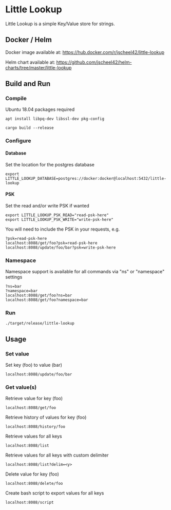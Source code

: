 # Little Lookup

Little Lookup is a simple Key/Value store for strings.

## Docker / Helm

Docker image available at: https://hub.docker.com/r/jscheel42/little-lookup

Helm chart available at: https://github.com/jscheel42/helm-charts/tree/master/little-lookup

## Build and Run

### Compile

Ubuntu 18.04 packages required
```
apt install libpq-dev libssl-dev pkg-config
```

```
cargo build --release
```

### Configure

#### Database
Set the location for the postgres database
```
export LITTLE_LOOKUP_DATABASE=postgres://docker:docker@localhost:5432/little-lookup
```

#### PSK
Set the read and/or write PSK if wanted
```
export LITTLE_LOOKUP_PSK_READ="read-psk-here"
export LITTLE_LOOKUP_PSK_WRITE="write-psk-here"
```
You will need to include the PSK in your requests, e.g.
```
?psk=read-psk-here
localhost:8088/get/foo?psk=read-psk-here
localhost:8088/update/foo/bar?psk=write-psk-here
```

### Namespace
Namespace support is available for all commands via "ns" or "namespace" settings
```
?ns=bar
?namespace=bar
localhost:8088/get/foo?ns=bar
localhost:8088/get/foo?namespace=bar
```

### Run

```
./target/release/little-lookup
```

## Usage

### Set value

Set key (foo) to value (bar)
```
localhost:8088/update/foo/bar
```

### Get value(s)

Retrieve value for key (foo)
```
localhost:8088/get/foo
```

Retrieve history of values for key (foo)
```
localhost:8088/history/foo
```

Retrieve values for all keys
```
localhost:8088/list
```

Retrieve values for all keys with custom delimiter <y>
```
localhost:8088/list?delim=<y>
```

Delete value for key (foo)
```
localhost:8088/delete/foo
```

Create bash script to export values for all keys
```
localhost:8088/script
```
